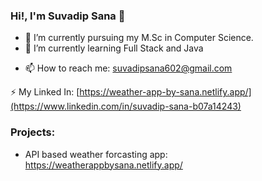 ### Hi!,  I'm Suvadip Sana 👋


<!--**Suvadip-sana/Suvadip-sana** is a ✨ _special_ ✨ repository because its `README.md` (this file) appears on your GitHub profile.

Here are some ideas to get you started: -->

- 🔭 I’m currently pursuing my M.Sc in Computer Science.
- 🌱 I’m currently learning Full Stack and Java
<!-- 👯 I’m looking to collaborate on ... -->
<!-- 🤔 I’m looking for help with ... -->
<!-- 💬 Ask me about ... -->
- 📫 How to reach me: suvadipsana602@gmail.com
<!-- 😄 Pronouns: ...-->
 ⚡ My Linked In: [https://weather-app-by-sana.netlify.app/](https://www.linkedin.com/in/suvadip-sana-b07a14243) 

### Projects:

- API based weather forcasting app: https://weatherappbysana.netlify.app/

